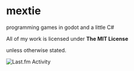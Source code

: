 # mextie

programming games in godot and a little C#

<p xmlns:cc="http://creativecommons.org/ns#" >All of my work is licensed under <strong>The MIT License</strong><p> unless otherwise stated.</p></p>

<img src="https://toru.kio.dev/api/v1/{mextie}" alt="Last.fm Activity" />

